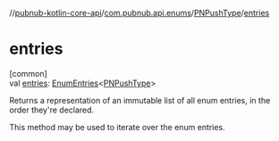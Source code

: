//[pubnub-kotlin-core-api](../../../index.md)/[com.pubnub.api.enums](../index.md)/[PNPushType](index.md)/[entries](entries.md)

# entries

[common]\
val [entries](entries.md): [EnumEntries](https://kotlinlang.org/api/core/kotlin-stdlib/kotlin.enums/-enum-entries/index.html)&lt;[PNPushType](index.md)&gt;

Returns a representation of an immutable list of all enum entries, in the order they're declared.

This method may be used to iterate over the enum entries.
